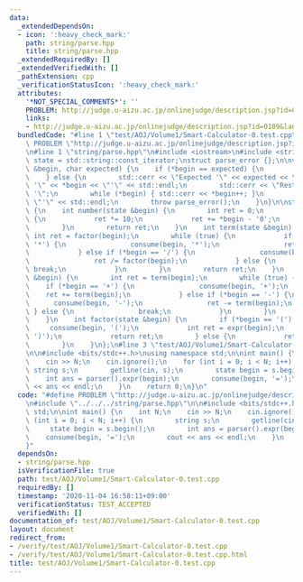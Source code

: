```yaml
---
data:
  _extendedDependsOn:
  - icon: ':heavy_check_mark:'
    path: string/parse.hpp
    title: string/parse.hpp
  _extendedRequiredBy: []
  _extendedVerifiedWith: []
  _pathExtension: cpp
  _verificationStatusIcon: ':heavy_check_mark:'
  attributes:
    '*NOT_SPECIAL_COMMENTS*': ''
    PROBLEM: http://judge.u-aizu.ac.jp/onlinejudge/description.jsp?id=0109&lang=jp
    links:
    - http://judge.u-aizu.ac.jp/onlinejudge/description.jsp?id=0109&lang=jp
  bundledCode: "#line 1 \"test/AOJ/Volume1/Smart-Calculator-0.test.cpp\"\n#define\
    \ PROBLEM \"http://judge.u-aizu.ac.jp/onlinejudge/description.jsp?id=0109&lang=jp\"\
    \n#line 1 \"string/parse.hpp\"\n#include <iostream>\n#include <string>\n\nusing\
    \ state = std::string::const_iterator;\nstruct parse_error {};\n\nvoid consume(state\
    \ &begin, char expected) {\n    if (*begin == expected) {\n        begin++;\n\
    \    } else {\n        std::cerr << \"Expected '\" << expected << \"' but got\
    \ '\" << *begin << \"'\" << std::endl;\n        std::cerr << \"Rest string is\
    \ '\";\n        while (*begin) { std::cerr << *begin++; }\n        std::cerr <<\
    \ \"'\" << std::endl;\n        throw parse_error();\n    }\n}\n\nstruct parser\
    \ {\n    int number(state &begin) {\n        int ret = 0;\n        while (isdigit(*begin))\
    \ {\n            ret *= 10;\n            ret += *begin - '0';\n            begin++;\n\
    \        }\n        return ret;\n    }\n    int term(state &begin) {\n       \
    \ int ret = factor(begin);\n        while (true) {\n            if (*begin ==\
    \ '*') {\n                consume(begin, '*');\n                ret *= factor(begin);\n\
    \            } else if (*begin == '/') {\n                consume(begin, '/');\n\
    \                ret /= factor(begin);\n            } else {\n               \
    \ break;\n            }\n        }\n        return ret;\n    }\n    int expr(state\
    \ &begin) {\n        int ret = term(begin);\n        while (true) {\n        \
    \    if (*begin == '+') {\n                consume(begin, '+');\n            \
    \    ret += term(begin);\n            } else if (*begin == '-') {\n          \
    \      consume(begin, '-');\n                ret -= term(begin);\n           \
    \ } else {\n                break;\n            }\n        }\n        return ret;\n\
    \    }\n    int factor(state &begin) {\n        if (*begin == '(') {\n       \
    \     consume(begin, '(');\n            int ret = expr(begin);\n            consume(begin,\
    \ ')');\n            return ret;\n        } else {\n            return number(begin);\n\
    \        }\n    }\n};\n#line 3 \"test/AOJ/Volume1/Smart-Calculator-0.test.cpp\"\
    \n\n#include <bits/stdc++.h>\nusing namespace std;\n\nint main() {\n    int N;\n\
    \    cin >> N;\n    cin.ignore();\n    for (int i = 0; i < N; i++) {\n       \
    \ string s;\n        getline(cin, s);\n        state begin = s.begin();\n    \
    \    int ans = parser().expr(begin);\n        consume(begin, '=');\n        cout\
    \ << ans << endl;\n    }\n    return 0;\n}\n"
  code: "#define PROBLEM \"http://judge.u-aizu.ac.jp/onlinejudge/description.jsp?id=0109&lang=jp\"\
    \n#include \"../../../string/parse.hpp\"\n\n#include <bits/stdc++.h>\nusing namespace\
    \ std;\n\nint main() {\n    int N;\n    cin >> N;\n    cin.ignore();\n    for\
    \ (int i = 0; i < N; i++) {\n        string s;\n        getline(cin, s);\n   \
    \     state begin = s.begin();\n        int ans = parser().expr(begin);\n    \
    \    consume(begin, '=');\n        cout << ans << endl;\n    }\n    return 0;\n\
    }"
  dependsOn:
  - string/parse.hpp
  isVerificationFile: true
  path: test/AOJ/Volume1/Smart-Calculator-0.test.cpp
  requiredBy: []
  timestamp: '2020-11-04 16:58:11+09:00'
  verificationStatus: TEST_ACCEPTED
  verifiedWith: []
documentation_of: test/AOJ/Volume1/Smart-Calculator-0.test.cpp
layout: document
redirect_from:
- /verify/test/AOJ/Volume1/Smart-Calculator-0.test.cpp
- /verify/test/AOJ/Volume1/Smart-Calculator-0.test.cpp.html
title: test/AOJ/Volume1/Smart-Calculator-0.test.cpp
---
```

